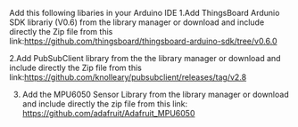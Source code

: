 Add this following libaries in your Arduino IDE
1.Add ThingsBoard Ardunio SDK librariy (V0.6) from the library manager or download and include directly the Zip file from this 
link:https://github.com/thingsboard/thingsboard-arduino-sdk/tree/v0.6.0

2.Add PubSubClient library from the the library manager or download and include directly the Zip file from this link:https://github.com/knolleary/pubsubclient/releases/tag/v2.8

3. Add the MPU6050 Sensor Library from the library manager or download and include directly the zip file from this link:
https://github.com/adafruit/Adafruit_MPU6050